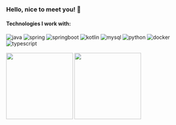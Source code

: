 ### Hello, nice to meet you! 👋
#### Technologies I work with:

<div>
  <img align="center" alt="java" src="https://img.shields.io/badge/Java-ED8B00?style=for-the-badge&logo=openjdk&logoColor=white"/>
  <img align="center" alt="spring" src="https://camo.githubusercontent.com/73a1048db431a3d17a68529fd3548a370fd984d7e19e6041d4b9b814c37cbf3a/68747470733a2f2f696d672e736869656c64732e696f2f62616467652f537072696e672d3644423333463f7374796c653d666f722d7468652d6261646765266c6f676f3d537072696e67266c6f676f436f6c6f723d464646464646"/>
    <img align="center" alt="springboot" src="https://camo.githubusercontent.com/e7638accb979e9bdcebc110625b5b2369b662df95d7dfe8ed56df664d94c346d/68747470733a2f2f696d672e736869656c64732e696f2f62616467652f537072696e67253230426f6f742d3644423333463f7374796c653d666f722d7468652d6261646765266c6f676f3d537072696e672b426f6f74266c6f676f436f6c6f723d464646464646"/>
  <img align="center" alt="kotlin" src="https://camo.githubusercontent.com/57575c8b1fc8ed3352d60b937a65d3d3279553605b82b11446ce435e80e33a06/68747470733a2f2f696d672e736869656c64732e696f2f62616467652f4b6f746c696e2d3746353246463f7374796c653d666f722d7468652d6261646765266c6f676f3d4b6f746c696e266c6f676f436f6c6f723d464646464646"/>
  <img align="center" alt="mysql" src="https://img.shields.io/badge/MySQL-00000F?style=for-the-badge&logo=mysql&logoColor=white"/>
  <img align="center" alt="python" src="https://img.shields.io/badge/Python-3776AB?style=for-the-badge&logo=python&logoColor=white"/>
  <img align="center" alt="docker" src="https://camo.githubusercontent.com/617b26fad1a52f9f61e639aa36dbf6a08c4b77b7fa7614f0c88fa7b1585279ca/68747470733a2f2f696d672e736869656c64732e696f2f62616467652f446f636b65722d3234393645443f7374796c653d666f722d7468652d6261646765266c6f676f3d446f636b6572266c6f676f436f6c6f723d464646464646"/>
    <img align="center" alt="typescript" src="https://camo.githubusercontent.com/f0d1c8fc261ee758a6a0af79ceb4c0d9dbb3e4149f5070a4d1c5ba41e41dbe01/68747470733a2f2f696d672e736869656c64732e696f2f62616467652f547970655363726970742d3331373843363f7374796c653d666f722d7468652d6261646765266c6f676f3d54797065536372697074266c6f676f436f6c6f723d464646464646"/>
</div>
‎ 
<div>
  <img height = "180em" src="https://github-readme-stats.vercel.app/api/top-langs/?username=danisommer&layout=compact&theme=dracula">
  <img height = "180em" src ="https://github-readme-stats.vercel.app/api?username=danisommer&show_icons=true&theme=dracula">
</div>
